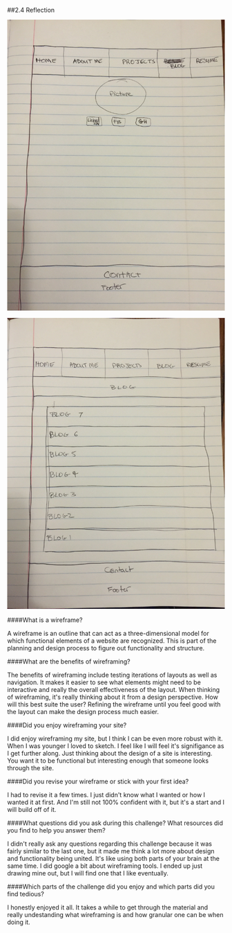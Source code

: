 ##2.4 Reflection

![Wireframe Index](./imgs/wireframe-index.jpg)

![Wireframe Blog Index](./imgs/wireframe-blog-index.jpg)

####What is a wireframe?

A wireframe is an outline that can act as a three-dimensional model for which functional elements of a website are recognized. This is part of the planning and design process to figure out functionality and structure.

####What are the benefits of wireframing?

The benefits of wireframing include testing iterations of layouts as well as navigation. It makes it easier to see what elements might need to be interactive and really the overall effectiveness of the layout. When thinking of wireframing, it's really thinking about it from a design perspective. How will this best suite the user? Refining the wireframe until you feel good with the layout can make the design process much easier.

####Did you enjoy wireframing your site?

I did enjoy wireframing my site, but I think I can be even more robust with it. When I was younger I loved to sketch. I feel like I will feel it's signifigance as I get further along. Just thinking about the design of a site is interesting. You want it to be functional but interesting enough that someone looks through the site.

####Did you revise your wireframe or stick with your first idea?

I had to revise it a few times. I just didn't know what I wanted or how I wanted it at first. And I'm still not 100% confident with it, but it's a start and I will build off of it.

####What questions did you ask during this challenge? What resources did you find to help you answer them?

I didn't really ask any questions regarding this challenge because it was fairly similar to the last one, but it made me think a lot more about design and functionality being united. It's like using both parts of your brain at the same time. I did google a bit about wireframing tools. I ended up just drawing mine out, but I will find one that I like eventually.

####Which parts of the challenge did you enjoy and which parts did you find tedious?

I honestly enjoyed it all. It takes a while to get through the material and really undestanding what wireframing is and how granular one can be when doing it.